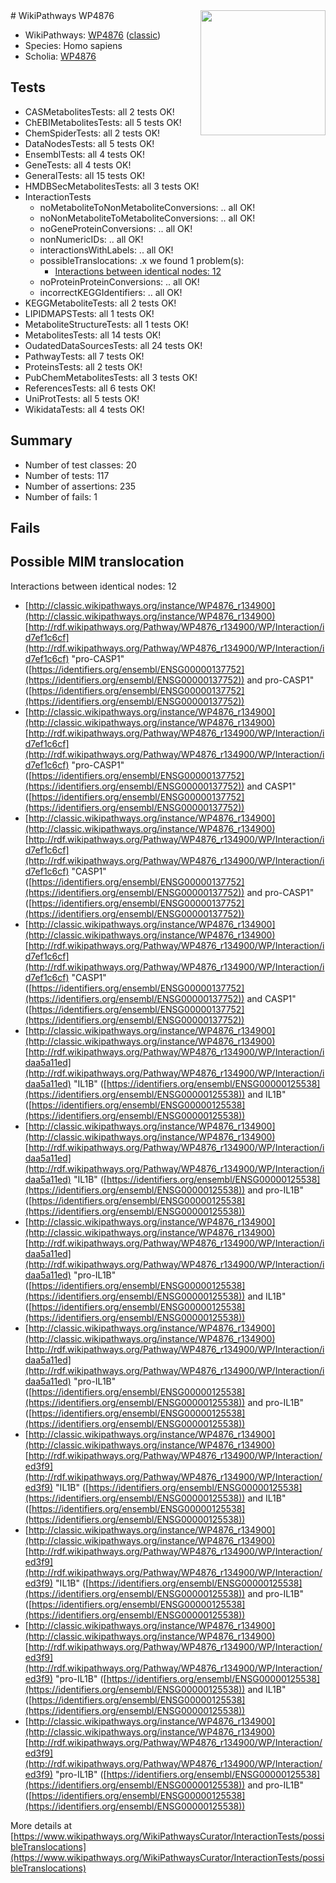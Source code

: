 <img style="float: right; width: 200px" src="https://upload.wikimedia.org/wikipedia/commons/thumb/8/83/Wplogo_with_text_500.png/640px-Wplogo_with_text_500.png" />
# WikiPathways WP4876

* WikiPathways: [WP4876](https://wikipathways.org/pathways/WP4876) ([classic](https://classic.wikipathways.org/instance/WP4876))
* Species: Homo sapiens
* Scholia: [WP4876](https://scholia.toolforge.org/wikipathways/WP4876)
## Tests
* CASMetabolitesTests: all 2 tests OK!
* ChEBIMetabolitesTests: all 5 tests OK!
* ChemSpiderTests: all 2 tests OK!
* DataNodesTests: all 5 tests OK!
* EnsemblTests: all 4 tests OK!
* GeneTests: all 4 tests OK!
* GeneralTests: all 15 tests OK!
* HMDBSecMetabolitesTests: all 3 tests OK!
* InteractionTests
    * noMetaboliteToNonMetaboliteConversions: .. all OK!
    * noNonMetaboliteToMetaboliteConversions: .. all OK!
    * noGeneProteinConversions: .. all OK!
    * nonNumericIDs: .. all OK!
    * interactionsWithLabels: .. all OK!
    * possibleTranslocations: .x we found 1 problem(s):
        * [Interactions between identical nodes: 12](#661ebeec)
    * noProteinProteinConversions: .. all OK!
    * incorrectKEGGIdentifiers: .. all OK!
* KEGGMetaboliteTests: all 2 tests OK!
* LIPIDMAPSTests: all 1 tests OK!
* MetaboliteStructureTests: all 1 tests OK!
* MetabolitesTests: all 14 tests OK!
* OudatedDataSourcesTests: all 24 tests OK!
* PathwayTests: all 7 tests OK!
* ProteinsTests: all 2 tests OK!
* PubChemMetabolitesTests: all 3 tests OK!
* ReferencesTests: all 6 tests OK!
* UniProtTests: all 5 tests OK!
* WikidataTests: all 4 tests OK!


## Summary

* Number of test classes: 20
* Number of tests: 117
* Number of assertions: 235
* Number of fails: 1

## Fails

<a name="661ebeec" />

## Possible MIM translocation

Interactions between identical nodes: 12

* [http://classic.wikipathways.org/instance/WP4876_r134900](http://classic.wikipathways.org/instance/WP4876_r134900) [http://rdf.wikipathways.org/Pathway/WP4876_r134900/WP/Interaction/id7ef1c6cf](http://rdf.wikipathways.org/Pathway/WP4876_r134900/WP/Interaction/id7ef1c6cf) "pro-CASP1" ([https://identifiers.org/ensembl/ENSG00000137752](https://identifiers.org/ensembl/ENSG00000137752)) and 
pro-CASP1" ([https://identifiers.org/ensembl/ENSG00000137752](https://identifiers.org/ensembl/ENSG00000137752))
* [http://classic.wikipathways.org/instance/WP4876_r134900](http://classic.wikipathways.org/instance/WP4876_r134900) [http://rdf.wikipathways.org/Pathway/WP4876_r134900/WP/Interaction/id7ef1c6cf](http://rdf.wikipathways.org/Pathway/WP4876_r134900/WP/Interaction/id7ef1c6cf) "pro-CASP1" ([https://identifiers.org/ensembl/ENSG00000137752](https://identifiers.org/ensembl/ENSG00000137752)) and 
CASP1" ([https://identifiers.org/ensembl/ENSG00000137752](https://identifiers.org/ensembl/ENSG00000137752))
* [http://classic.wikipathways.org/instance/WP4876_r134900](http://classic.wikipathways.org/instance/WP4876_r134900) [http://rdf.wikipathways.org/Pathway/WP4876_r134900/WP/Interaction/id7ef1c6cf](http://rdf.wikipathways.org/Pathway/WP4876_r134900/WP/Interaction/id7ef1c6cf) "CASP1" ([https://identifiers.org/ensembl/ENSG00000137752](https://identifiers.org/ensembl/ENSG00000137752)) and 
pro-CASP1" ([https://identifiers.org/ensembl/ENSG00000137752](https://identifiers.org/ensembl/ENSG00000137752))
* [http://classic.wikipathways.org/instance/WP4876_r134900](http://classic.wikipathways.org/instance/WP4876_r134900) [http://rdf.wikipathways.org/Pathway/WP4876_r134900/WP/Interaction/id7ef1c6cf](http://rdf.wikipathways.org/Pathway/WP4876_r134900/WP/Interaction/id7ef1c6cf) "CASP1" ([https://identifiers.org/ensembl/ENSG00000137752](https://identifiers.org/ensembl/ENSG00000137752)) and 
CASP1" ([https://identifiers.org/ensembl/ENSG00000137752](https://identifiers.org/ensembl/ENSG00000137752))
* [http://classic.wikipathways.org/instance/WP4876_r134900](http://classic.wikipathways.org/instance/WP4876_r134900) [http://rdf.wikipathways.org/Pathway/WP4876_r134900/WP/Interaction/idaa5a11ed](http://rdf.wikipathways.org/Pathway/WP4876_r134900/WP/Interaction/idaa5a11ed) "IL1B" ([https://identifiers.org/ensembl/ENSG00000125538](https://identifiers.org/ensembl/ENSG00000125538)) and 
IL1B" ([https://identifiers.org/ensembl/ENSG00000125538](https://identifiers.org/ensembl/ENSG00000125538))
* [http://classic.wikipathways.org/instance/WP4876_r134900](http://classic.wikipathways.org/instance/WP4876_r134900) [http://rdf.wikipathways.org/Pathway/WP4876_r134900/WP/Interaction/idaa5a11ed](http://rdf.wikipathways.org/Pathway/WP4876_r134900/WP/Interaction/idaa5a11ed) "IL1B" ([https://identifiers.org/ensembl/ENSG00000125538](https://identifiers.org/ensembl/ENSG00000125538)) and 
pro-IL1B" ([https://identifiers.org/ensembl/ENSG00000125538](https://identifiers.org/ensembl/ENSG00000125538))
* [http://classic.wikipathways.org/instance/WP4876_r134900](http://classic.wikipathways.org/instance/WP4876_r134900) [http://rdf.wikipathways.org/Pathway/WP4876_r134900/WP/Interaction/idaa5a11ed](http://rdf.wikipathways.org/Pathway/WP4876_r134900/WP/Interaction/idaa5a11ed) "pro-IL1B" ([https://identifiers.org/ensembl/ENSG00000125538](https://identifiers.org/ensembl/ENSG00000125538)) and 
IL1B" ([https://identifiers.org/ensembl/ENSG00000125538](https://identifiers.org/ensembl/ENSG00000125538))
* [http://classic.wikipathways.org/instance/WP4876_r134900](http://classic.wikipathways.org/instance/WP4876_r134900) [http://rdf.wikipathways.org/Pathway/WP4876_r134900/WP/Interaction/idaa5a11ed](http://rdf.wikipathways.org/Pathway/WP4876_r134900/WP/Interaction/idaa5a11ed) "pro-IL1B" ([https://identifiers.org/ensembl/ENSG00000125538](https://identifiers.org/ensembl/ENSG00000125538)) and 
pro-IL1B" ([https://identifiers.org/ensembl/ENSG00000125538](https://identifiers.org/ensembl/ENSG00000125538))
* [http://classic.wikipathways.org/instance/WP4876_r134900](http://classic.wikipathways.org/instance/WP4876_r134900) [http://rdf.wikipathways.org/Pathway/WP4876_r134900/WP/Interaction/ed3f9](http://rdf.wikipathways.org/Pathway/WP4876_r134900/WP/Interaction/ed3f9) "IL1B" ([https://identifiers.org/ensembl/ENSG00000125538](https://identifiers.org/ensembl/ENSG00000125538)) and 
IL1B" ([https://identifiers.org/ensembl/ENSG00000125538](https://identifiers.org/ensembl/ENSG00000125538))
* [http://classic.wikipathways.org/instance/WP4876_r134900](http://classic.wikipathways.org/instance/WP4876_r134900) [http://rdf.wikipathways.org/Pathway/WP4876_r134900/WP/Interaction/ed3f9](http://rdf.wikipathways.org/Pathway/WP4876_r134900/WP/Interaction/ed3f9) "IL1B" ([https://identifiers.org/ensembl/ENSG00000125538](https://identifiers.org/ensembl/ENSG00000125538)) and 
pro-IL1B" ([https://identifiers.org/ensembl/ENSG00000125538](https://identifiers.org/ensembl/ENSG00000125538))
* [http://classic.wikipathways.org/instance/WP4876_r134900](http://classic.wikipathways.org/instance/WP4876_r134900) [http://rdf.wikipathways.org/Pathway/WP4876_r134900/WP/Interaction/ed3f9](http://rdf.wikipathways.org/Pathway/WP4876_r134900/WP/Interaction/ed3f9) "pro-IL1B" ([https://identifiers.org/ensembl/ENSG00000125538](https://identifiers.org/ensembl/ENSG00000125538)) and 
IL1B" ([https://identifiers.org/ensembl/ENSG00000125538](https://identifiers.org/ensembl/ENSG00000125538))
* [http://classic.wikipathways.org/instance/WP4876_r134900](http://classic.wikipathways.org/instance/WP4876_r134900) [http://rdf.wikipathways.org/Pathway/WP4876_r134900/WP/Interaction/ed3f9](http://rdf.wikipathways.org/Pathway/WP4876_r134900/WP/Interaction/ed3f9) "pro-IL1B" ([https://identifiers.org/ensembl/ENSG00000125538](https://identifiers.org/ensembl/ENSG00000125538)) and 
pro-IL1B" ([https://identifiers.org/ensembl/ENSG00000125538](https://identifiers.org/ensembl/ENSG00000125538))


More details at [https://www.wikipathways.org/WikiPathwaysCurator/InteractionTests/possibleTranslocations](https://www.wikipathways.org/WikiPathwaysCurator/InteractionTests/possibleTranslocations)

